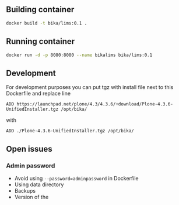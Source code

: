 ## Building container
```bash
docker build -t bika/lims:0.1 .
```

## Running container
```bash
docker run -d -p 8080:8080 --name bikalims bika/lims:0.1
```

## Development
For development purposes you can put tgz with install file next to this Dockerfile and replace line 
```
ADD https://launchpad.net/plone/4.3/4.3.6/+download/Plone-4.3.6-UnifiedInstaller.tgz /opt/bika/
```
with
```
ADD ./Plone-4.3.6-UnifiedInstaller.tgz /opt/bika/
```

## Open issues
### Admin password
* Avoid using `--password=adminpassword` in Dockerfile
* Using data directory
* Backups
* Version of the 